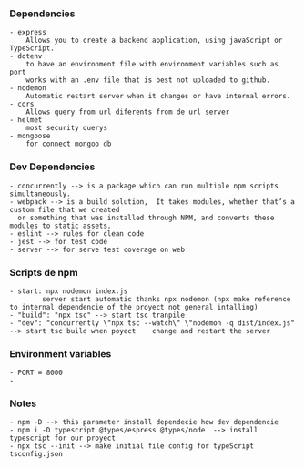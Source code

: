 
### Dependencies

    - express 
        Allows you to create a backend application, using javaScript or TypeScript.
    - dotenv
        to have an environment file with environment variables such as port
        works with an .env file that is best not uploaded to github.
    - nodemon
        Automatic restart server when it changes or have internal errors.
    - cors
        Allows query from url diferents from de url server
    - helmet
        most security querys
    - mongoose
        for connect mongoo db    

### Dev Dependencies

    - concurrently --> is a package which can run multiple npm scripts simultaneously.
    - webpack --> is a build solution,  It takes modules, whether that’s a custom file that we created 
      or something that was installed through NPM, and converts these modules to static assets.
    - eslint --> rules for clean code
    - jest --> for test code
    - server --> for serve test coverage on web

### Scripts de npm

    - start: npx nodemon index.js
            server start automatic thanks npx nodemon (npx make reference to internal dependencie of the proyect not general intalling)
    - "build": "npx tsc" --> start tsc tranpile
    - "dev": "concurrently \"npx tsc --watch\" \"nodemon -q dist/index.js" --> start tsc build when poyect    change and restart the server

### Environment variables

    - PORT = 8000
    -

### Notes
    - npm -D --> this parameter install dependecie how dev dependencie
    - npm i -D typescript @types/espress @types/node  --> install typescript for our proyect
    - npx tsc --init --> make initial file config for typeScript tsconfig.json
